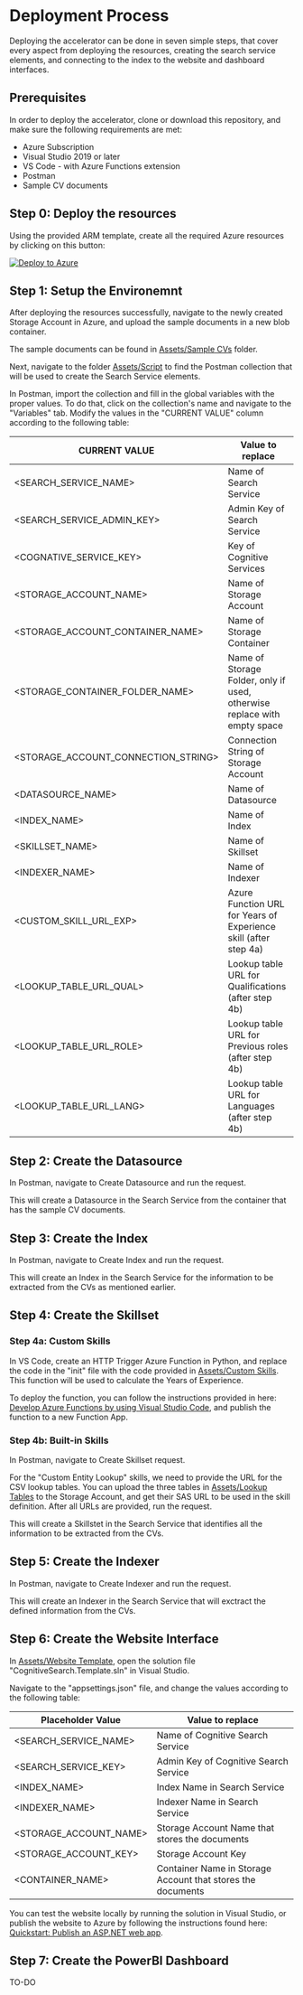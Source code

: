 # Deployment Process
Deploying the accelerator can be done in seven simple steps, that cover every aspect from deploying the resources, creating the search service elements, and connecting to the index to the website and dashboard interfaces. 

## Prerequisites
In order to deploy the accelerator, clone or download this repository, and make sure the following requirements are met:
- Azure Subscription  
- Visual Studio 2019 or later
- VS Code - with Azure Functions extension
- Postman 
- Sample CV documents 

## Step 0: Deploy the resources
Using the provided ARM template, create all the required Azure resources by clicking on this button: 

[![Deploy to Azure](https://aka.ms/deploytoazurebutton)](https://portal.azure.com/#create/Microsoft.Template/uri/https%3A%2F%2Fraw.githubusercontent.com%2Fahmedalm1%2Fcv-knowledge-engine-accelerator-v2%2Fmain%2FDeployment%2FAssets%2FARM%2520Template%2Ftemplate.json)

## Step 1: Setup the Environemnt 
After deploying the resources successfully, navigate to the newly created Storage Account in Azure, and upload the sample documents in a new blob container.

The sample documents can be found in [Assets/Sample CVs](https://github.com/ahmedalm1/cv-knowledge-engine-accelerator-v2/tree/main/Deployment/Assets/Sample%20CVs) folder. 

Next, navigate to the folder [Assets/Script]() to find the Postman collection that will be used to create the Search Service elements. 

In Postman, import the collection and fill in the global variables with the proper values. To do that, click on the collection's name and navigate to the "Variables" tab. Modify the values in the "CURRENT VALUE" column according to the following table: 

| CURRENT VALUE | Value to replace |
| ------ | ------ |
| <SEARCH_SERVICE_NAME> | Name of Search Service |
| <SEARCH_SERVICE_ADMIN_KEY> | Admin Key of Search Service |
| <COGNATIVE_SERVICE_KEY> | Key of Cognitive Services |
| <STORAGE_ACCOUNT_NAME> | Name of Storage Account |
| <STORAGE_ACCOUNT_CONTAINER_NAME> | Name of Storage Container |
| <STORAGE_CONTAINER_FOLDER_NAME> | Name of Storage Folder, only if used, otherwise replace with empty space |
| <STORAGE_ACCOUNT_CONNECTION_STRING> | Connection String of Storage Account  |
| <DATASOURCE_NAME> | Name of Datasource |
| <INDEX_NAME> | Name of Index |
| <SKILLSET_NAME> | Name of Skillset |
| <INDEXER_NAME> | Name of Indexer |
| <CUSTOM_SKILL_URL_EXP> | Azure Function URL for Years of Experience skill (after step 4a)|
| <LOOKUP_TABLE_URL_QUAL> | Lookup table URL for Qualifications (after step 4b) |
| <LOOKUP_TABLE_URL_ROLE> | Lookup table URL for Previous roles (after step 4b) |
| <LOOKUP_TABLE_URL_LANG> | Lookup table URL for Languages (after step 4b) |

## Step 2: Create the Datasource
In Postman, navigate to Create Datasource and run the request. 

This will create a Datasource in the Search Service from the container that has the sample CV documents. 

## Step 3: Create the Index
In Postman, navigate to Create Index and run the request. 

This will create an Index in the Search Service for the information to be extracted from the CVs as mentioned earlier.

## Step 4: Create the Skillset 
### Step 4a: Custom Skills
In VS Code, create an HTTP Trigger Azure Function in Python, and replace the code in the "init" file with the code provided in [Assets/Custom Skills](https://github.com/ahmedalm1/cv-knowledge-engine-accelerator-v2/tree/main/Deployment/Assets/Custom%20Skills). This function will be used to calculate the Years of Experience. 

To deploy the function, you can follow the instructions provided in here: [Develop Azure Functions by using Visual Studio Code](https://docs.microsoft.com/en-us/azure/azure-functions/functions-develop-vs-code?tabs=python), and publish the function to a new Function App. 

### Step 4b: Built-in Skills
In Postman, navigate to Create Skillset request. 

For the "Custom Entity Lookup" skills, we need to provide the URL for the CSV lookup tables. You can upload the three tables in [Assets/Lookup Tables](https://github.com/ahmedalm1/cv-knowledge-engine-accelerator-v2/tree/main/Deployment/Assets/Lookup%20Tables) to the Storage Account, and get their SAS URL to be used in the skill definition. After all URLs are provided, run the request.  

This will create a Skillstet in the Search Service that identifies all the information to be extracted from the CVs.

## Step 5: Create the Indexer
In Postman, navigate to Create Indexer and run the request. 

This will create an Indexer in the Search Service that will exctract the defined information from the CVs.

## Step 6: Create the Website Interface
In [Assets/Website Template](https://github.com/ahmedalm1/cv-knowledge-engine-accelerator-v2/tree/main/Deployment/Assets/Website%20Template), open the solution file "CognitiveSearch.Template.sln" in Visual Studio. 

Navigate to the "appsettings.json" file, and change the values according to the following table:

| Placeholder Value | Value to replace |
| ------ | ------ |
| <SEARCH_SERVICE_NAME> | Name of Cognitive Search Service |
| <SEARCH_SERVICE_KEY> | Admin Key of Cognitive Search Service |
| <INDEX_NAME> | Index Name in Search Service |
| <INDEXER_NAME> | Indexer Name in Search Service |
| <STORAGE_ACCOUNT_NAME> | Storage Account Name that stores the documents |
| <STORAGE_ACCOUNT_KEY> | Storage Account Key |
| <CONTAINER_NAME> | Container Name in Storage Account that stores the documents |

You can test the website locally by running the solution in Visual Studio, or publish the website to Azure by following the instructions found here: [Quickstart: Publish an ASP.NET web app](https://docs.microsoft.com/en-US/visualstudio/deployment/quickstart-deploy-aspnet-web-app?view=vs-2019&tabs=azure).

## Step 7: Create the PowerBI Dashboard
TO-DO

